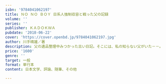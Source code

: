 ```yaml
---
isbn: '9784041062197'
title: ＮＯ ＮＯ ＢＯＹ 日系人強制収容と戦った父の記録
volume: ''
series: ''
publisher: ＫＡＤＯＫＷＡ
pubdate: '2018-06-22'
cover: 'https://cover.openbd.jp/9784041062197.jpg'
author: 川手晴雄／著
description: 父の遺品整理中みつかった古い日記。そこには、私の知らない父がいた－－。
price: '1600'
genre: ''
target: 一般
format: 単行本
content: 日本文学、評論、随筆、その他

---
```

